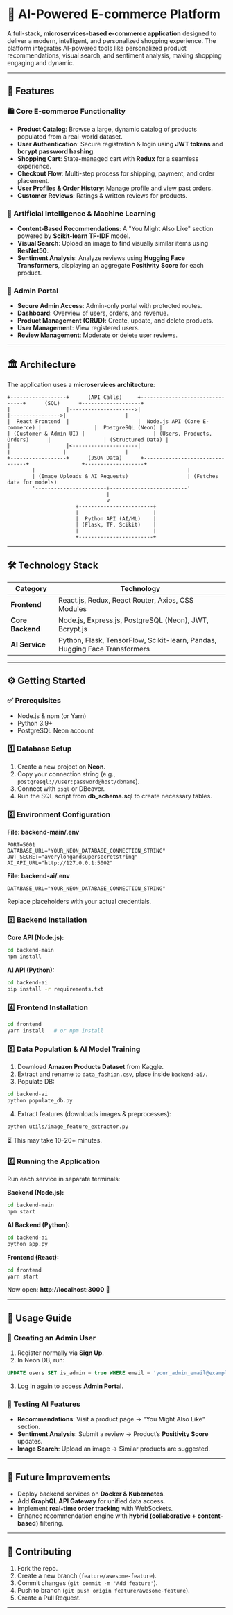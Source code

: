 # 🛒 AI-Powered E-commerce Platform

A full-stack, **microservices-based e-commerce application** designed to deliver a modern, intelligent, and personalized shopping experience. The platform integrates AI-powered tools like personalized product recommendations, visual search, and sentiment analysis, making shopping engaging and dynamic.

---

## 🚀 Features

### 🛍️ Core E-commerce Functionality
- **Product Catalog**: Browse a large, dynamic catalog of products populated from a real-world dataset.
- **User Authentication**: Secure registration & login using **JWT tokens** and **bcrypt password hashing**.
- **Shopping Cart**: State-managed cart with **Redux** for a seamless experience.
- **Checkout Flow**: Multi-step process for shipping, payment, and order placement.
- **User Profiles & Order History**: Manage profile and view past orders.
- **Customer Reviews**: Ratings & written reviews for products.

### 🧠 Artificial Intelligence & Machine Learning
- **Content-Based Recommendations**: A "You Might Also Like" section powered by **Scikit-learn TF-IDF** model.
- **Visual Search**: Upload an image to find visually similar items using **ResNet50**.
- **Sentiment Analysis**: Analyze reviews using **Hugging Face Transformers**, displaying an aggregate **Positivity Score** for each product.

### 👑 Admin Portal
- **Secure Admin Access**: Admin-only portal with protected routes.
- **Dashboard**: Overview of users, orders, and revenue.
- **Product Management (CRUD)**: Create, update, and delete products.
- **User Management**: View registered users.
- **Review Management**: Moderate or delete user reviews.

---

## 🏛️ Architecture
The application uses a **microservices architecture**:

```
+------------------+      (API Calls)     +--------------------------------+      (SQL)      +-------------------+
|                  |--------------------->|                                |---------------->|                   |
|  React Frontend  |                      |  Node.js API (Core E-commerce) |                 |  PostgreSQL (Neon) |
| (Customer & Admin UI) |                      | (Users, Products, Orders)      |                 | (Structured Data) |
|                  |<---------------------|                                |                 |                   |
+------------------+      (JSON Data)      +--------------------------------+                 +-------------------+
        |                                                 |
        | (Image Uploads & AI Requests)                   | (Fetches data for models)
        '-----------------------+-------------------------'
                                |
                                v
                      +------------------------+
                      |                        |
                      |  Python API (AI/ML)    |
                      | (Flask, TF, Scikit)    |
                      |                        |
                      +------------------------+
```

---

## 🛠️ Technology Stack

| Category        | Technology |
|-----------------|------------|
| **Frontend**    | React.js, Redux, React Router, Axios, CSS Modules |
| **Core Backend**| Node.js, Express.js, PostgreSQL (Neon), JWT, Bcrypt.js |
| **AI Service**  | Python, Flask, TensorFlow, Scikit-learn, Pandas, Hugging Face Transformers |

---

## ⚙️ Getting Started

### ✅ Prerequisites
- Node.js & npm (or Yarn)
- Python 3.9+
- PostgreSQL Neon account

### 1️⃣ Database Setup
1. Create a new project on **Neon**.
2. Copy your connection string (e.g., `postgresql://user:password@host/dbname`).
3. Connect with `psql` or DBeaver.
4. Run the SQL script from **db_schema.sql** to create necessary tables.

### 2️⃣ Environment Configuration

**File: backend-main/.env**
```env
PORT=5001
DATABASE_URL="YOUR_NEON_DATABASE_CONNECTION_STRING"
JWT_SECRET="averylongandsupersecretstring"
AI_API_URL="http://127.0.0.1:5002"
```

**File: backend-ai/.env**
```env
DATABASE_URL="YOUR_NEON_DATABASE_CONNECTION_STRING"
```

Replace placeholders with your actual credentials.

### 3️⃣ Backend Installation
**Core API (Node.js):**
```bash
cd backend-main
npm install
```

**AI API (Python):**
```bash
cd backend-ai
pip install -r requirements.txt
```

### 4️⃣ Frontend Installation
```bash
cd frontend
yarn install   # or npm install
```

### 5️⃣ Data Population & AI Model Training
1. Download **Amazon Products Dataset** from Kaggle.
2. Extract and rename to `data_fashion.csv`, place inside `backend-ai/`.
3. Populate DB:
```bash
cd backend-ai
python populate_db.py
```
4. Extract features (downloads images & preprocesses):
```bash
python utils/image_feature_extractor.py
```

⏳ This may take 10–20+ minutes.

### 6️⃣ Running the Application
Run each service in separate terminals:

**Backend (Node.js):**
```bash
cd backend-main
npm start
```

**AI Backend (Python):**
```bash
cd backend-ai
python app.py
```

**Frontend (React):**
```bash
cd frontend
yarn start
```

Now open: **http://localhost:3000** 🎉

---

## 📘 Usage Guide

### 👑 Creating an Admin User
1. Register normally via **Sign Up**.
2. In Neon DB, run:
```sql
UPDATE users SET is_admin = true WHERE email = 'your_admin_email@example.com';
```
3. Log in again to access **Admin Portal**.

### 🤖 Testing AI Features
- **Recommendations**: Visit a product page → "You Might Also Like" section.
- **Sentiment Analysis**: Submit a review → Product’s **Positivity Score** updates.
- **Image Search**: Upload an image → Similar products are suggested.

---

## 📌 Future Improvements
- Deploy backend services on **Docker & Kubernetes**.
- Add **GraphQL API Gateway** for unified data access.
- Implement **real-time order tracking** with WebSockets.
- Enhance recommendation engine with **hybrid (collaborative + content-based)** filtering.

---

## 🤝 Contributing
1. Fork the repo.
2. Create a new branch (`feature/awesome-feature`).
3. Commit changes (`git commit -m 'Add feature'`).
4. Push to branch (`git push origin feature/awesome-feature`).
5. Create a Pull Request.

---




